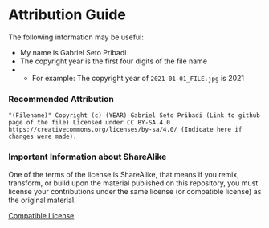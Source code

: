 # Attribution Guide
The following information may be useful:
- My name is Gabriel Seto Pribadi
- The copyright year is the first four digits of the file name
- - For example: The copyright year of `2021-01-01_FILE.jpg` is 2021
### Recommended Attribution

```
"(Filename)" Copyright (c) (YEAR) Gabriel Seto Pribadi (Link to github page of the file) Licensed under CC BY-SA 4.0 https://creativecommons.org/licenses/by-sa/4.0/ (Indicate here if changes were made).
```
### Important Information about ShareAlike
One of the terms of the license is ShareAlike, that means if you remix, transform, or build upon the material published on this repository, you must license your contributions under the same license (or compatible license) as the original material. 

[Compatible License](https://creativecommons.org/compatiblelicenses)

